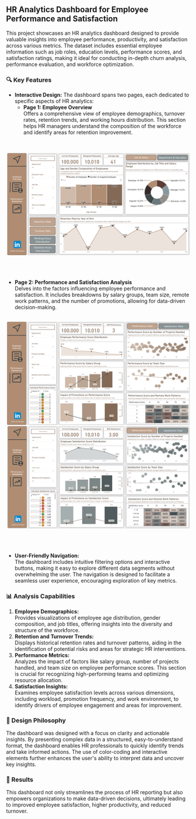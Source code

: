 ## HR Analytics Dashboard for Employee Performance and Satisfaction

This project showcases an HR analytics dashboard designed to provide valuable insights into employee performance, productivity, and satisfaction across various metrics. The dataset includes essential employee information such as job roles, education levels, performance scores, and satisfaction ratings, making it ideal for conducting in-depth churn analysis, performance evaluation, and workforce optimization.

### 🔍 Key Features

- **Interactive Design:** The dashboard spans two pages, each dedicated to specific aspects of HR analytics:
  - **Page 1: Employee Overview**  
    Offers a comprehensive view of employee demographics, turnover rates, retention trends, and working hours distribution. This section helps HR managers understand the composition of the workforce and identify areas for retention improvement.  
<br><br>
<p align="center">
  <img src="https://github.com/DanielvanDongen/HR-Analytics/blob/main/pictures/employee_overview.png" alt="Employee Overview" width="500"/>
</p>
<br><br>
    
  - **Page 2: Performance and Satisfaction Analysis**  
    Delves into the factors influencing employee performance and satisfaction. It includes breakdowns by salary groups, team size, remote work patterns, and the number of promotions, allowing for data-driven decision-making.
<br><br>
<p align="center">
  <img src="https://github.com/DanielvanDongen/HR-Analytics/blob/main/pictures/performance.png" alt="Employee Overview" width="500"/>
  <img src="https://github.com/DanielvanDongen/HR-Analytics/blob/main/pictures/satisfaction.png" alt="Employee Overview" width="500"/>
</p>
<br><br>

- **User-Friendly Navigation:**  
  The dashboard includes intuitive filtering options and interactive buttons, making it easy to explore different data segments without overwhelming the user. The navigation is designed to facilitate a seamless user experience, encouraging exploration of key metrics.

### 📊 Analysis Capabilities

1. **Employee Demographics:**  
   Provides visualizations of employee age distribution, gender composition, and job titles, offering insights into the diversity and structure of the workforce.
2. **Retention and Turnover Trends:**  
   Displays historical retention rates and turnover patterns, aiding in the identification of potential risks and areas for strategic HR interventions.
3. **Performance Metrics:**  
   Analyzes the impact of factors like salary group, number of projects handled, and team size on employee performance scores. This section is crucial for recognizing high-performing teams and optimizing resource allocation.
4. **Satisfaction Insights:**  
   Examines employee satisfaction levels across various dimensions, including workload, promotion frequency, and work environment, to identify drivers of employee engagement and areas for improvement.

### 🎨 Design Philosophy

The dashboard was designed with a focus on clarity and actionable insights. By presenting complex data in a structured, easy-to-understand format, the dashboard enables HR professionals to quickly identify trends and take informed actions. The use of color-coding and interactive elements further enhances the user's ability to interpret data and uncover key insights.

### 🚀 Results

This dashboard not only streamlines the process of HR reporting but also empowers organizations to make data-driven decisions, ultimately leading to improved employee satisfaction, higher productivity, and reduced turnover.
